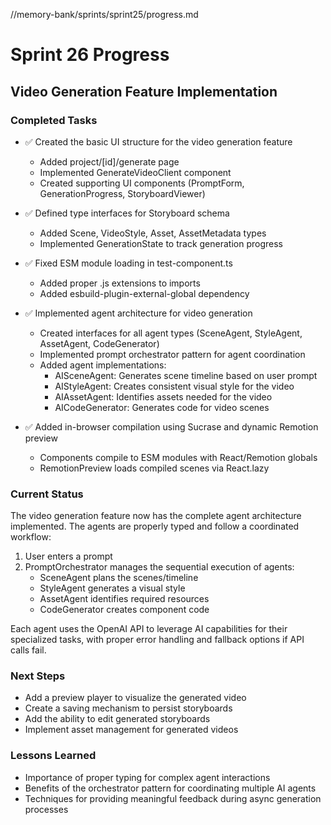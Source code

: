 //memory-bank/sprints/sprint25/progress.md
# Sprint 26 Progress

## Video Generation Feature Implementation

### Completed Tasks

- ✅ Created the basic UI structure for the video generation feature
  - Added project/[id]/generate page
  - Implemented GenerateVideoClient component
  - Created supporting UI components (PromptForm, GenerationProgress, StoryboardViewer)

- ✅ Defined type interfaces for Storyboard schema
  - Added Scene, VideoStyle, Asset, AssetMetadata types
  - Implemented GenerationState to track generation progress

- ✅ Fixed ESM module loading in test-component.ts
  - Added proper .js extensions to imports
  - Added esbuild-plugin-external-global dependency

- ✅ Implemented agent architecture for video generation
  - Created interfaces for all agent types (SceneAgent, StyleAgent, AssetAgent, CodeGenerator)
  - Implemented prompt orchestrator pattern for agent coordination
  - Added agent implementations:
    - AISceneAgent: Generates scene timeline based on user prompt
    - AIStyleAgent: Creates consistent visual style for the video
    - AIAssetAgent: Identifies assets needed for the video
    - AICodeGenerator: Generates code for video scenes
- ✅ Added in-browser compilation using Sucrase and dynamic Remotion preview
  - Components compile to ESM modules with React/Remotion globals
  - RemotionPreview loads compiled scenes via React.lazy

### Current Status

The video generation feature now has the complete agent architecture implemented. The agents are properly typed and follow a coordinated workflow:

1. User enters a prompt
2. PromptOrchestrator manages the sequential execution of agents:
   - SceneAgent plans the scenes/timeline
   - StyleAgent generates a visual style
   - AssetAgent identifies required resources
   - CodeGenerator creates component code

Each agent uses the OpenAI API to leverage AI capabilities for their specialized tasks, with proper error handling and fallback options if API calls fail.

### Next Steps

- Add a preview player to visualize the generated video
- Create a saving mechanism to persist storyboards
- Add the ability to edit generated storyboards
- Implement asset management for generated videos

### Lessons Learned

- Importance of proper typing for complex agent interactions
- Benefits of the orchestrator pattern for coordinating multiple AI agents
- Techniques for providing meaningful feedback during async generation processes
